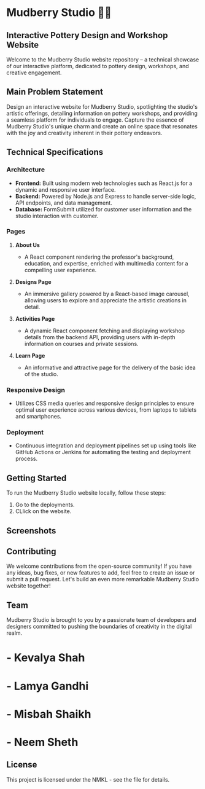 
# Mudberry Studio 🏺✨

## Interactive Pottery Design and Workshop Website

Welcome to the Mudberry Studio website repository – a technical showcase of our interactive platform, dedicated to pottery design, workshops, and creative engagement.

## Main Problem Statement

Design an interactive website for Mudberry Studio, spotlighting the studio's artistic offerings, detailing information on pottery workshops, and providing a seamless platform for individuals to engage. Capture the essence of Mudberry Studio's unique charm and create an online space that resonates with the joy and creativity inherent in their pottery endeavors.

## Technical Specifications

### Architecture

- **Frontend:** Built using modern web technologies such as React.js for a dynamic and responsive user interface.
- **Backend:** Powered by Node.js and Express to handle server-side logic, API endpoints, and data management.
- **Database:** FormSubmit utilized for customer user information and the studio interaction with customer.

### Pages

1. **About Us**
   - A React component rendering the professor's background, education, and expertise, enriched with multimedia content for a compelling user experience.

2. **Designs Page**
   - An immersive gallery powered by a React-based image carousel, allowing users to explore and appreciate the artistic creations in detail.

3. **Activities Page**
   - A dynamic React component fetching and displaying workshop details from the backend API, providing users with in-depth information on courses and private sessions.
     
4. **Learn Page**
   - An informative and attractive page for the delivery of the basic idea of the studio.

### Responsive Design

- Utilizes CSS media queries and responsive design principles to ensure optimal user experience across various devices, from laptops to tablets and smartphones.

### Deployment

- Continuous integration and deployment pipelines set up using tools like GitHub Actions or Jenkins for automating the testing and deployment process.

## Getting Started

To run the Mudberry Studio website locally, follow these steps:

1. Go to the deployments.
2. CLlick on the website.


## Screenshots




## Contributing

We welcome contributions from the open-source community! If you have any ideas, bug fixes, or new features to add, feel free to create an issue or submit a pull request. Let's build an even more remarkable Mudberry Studio website together!

## Team

Mudberry Studio is brought to you by a passionate team of developers and designers committed to pushing the boundaries of creativity in the digital realm.

# - Kevalya Shah
# - Lamya Gandhi
# - Misbah Shaikh
# - Neem Sheth

## License

This project is licensed under the NMKL - see the file for details.
